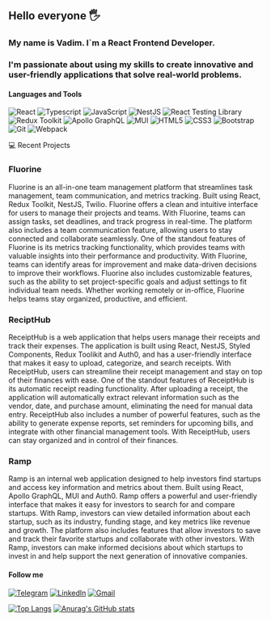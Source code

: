 ## Hello everyone 🖐

### My name is Vadim. I`m a React Frontend Developer. 
### I'm passionate about using my skills to create innovative and user-friendly applications that solve real-world problems.

#### Languages and Tools
![React](https://img.shields.io/badge/React-000000?style=for-the-badge&logo=React)
![Typescript](https://img.shields.io/badge/Typescript-000000?style=for-the-badge&logo=Typescript)
![JavaScript](https://img.shields.io/badge/Javascript-000000?style=for-the-badge&logo=JavaScript)
![NestJS](https://img.shields.io/badge/NestJS-000000?style=for-the-badge&logo=NestJS)
![React Testing Library](https://img.shields.io/badge/RTL-000000?style=for-the-badge&logo=Jest)
![Redux Toolkit](https://img.shields.io/badge/MUI-000000?style=for-the-badge&logo=Redux)
![Apollo GraphQL](https://img.shields.io/badge/ApolloGraphQL-000000?style=for-the-badge&logo=GraphQl)
![MUI](https://img.shields.io/badge/MUI-000000?style=for-the-badge&logo=MUI)
![HTML5](https://img.shields.io/badge/HTML5-000000?style=for-the-badge&logo=HTML5)
![CSS3](https://img.shields.io/badge/CSS3-000000?style=for-the-badge&logo=CSS3)
![Bootstrap](https://img.shields.io/badge/Bootstrap-000000?style=for-the-badge&logo=Bootstrap)
![Git](https://img.shields.io/badge/GIT-000000?style=for-the-badge&logo=GIT)
![Webpack](https://img.shields.io/badge/Webpack-000000?style=for-the-badge&logo=WEBPACK)

💻 Recent Projects
### Fluorine
Fluorine is an all-in-one team management platform that streamlines task management, team communication, and metrics tracking. Built using React, Redux Toolkit, NestJS, Twilio. Fluorine offers a clean and intuitive interface for users to manage their projects and teams. With Fluorine, teams can assign tasks, set deadlines, and track progress in real-time. The platform also includes a team communication feature, allowing users to stay connected and collaborate seamlessly. One of the standout features of Fluorine is its metrics tracking functionality, which provides teams with valuable insights into their performance and productivity. With Fluorine, teams can identify areas for improvement and make data-driven decisions to improve their workflows. Fluorine also includes customizable features, such as the ability to set project-specific goals and adjust settings to fit individual team needs. Whether working remotely or in-office, Fluorine helps teams stay organized, productive, and efficient.
### ReciptHub
ReceiptHub is a web application that helps users manage their receipts and track their expenses. The application is built using React, NestJS, Styled Components, Redux Toolikit and Auth0, and has a user-friendly interface that makes it easy to upload, categorize, and search receipts. With ReceiptHub, users can streamline their receipt management and stay on top of their finances with ease. One of the standout features of ReceiptHub is its automatic receipt reading functionality. After uploading a receipt, the application will automatically extract relevant information such as the vendor, date, and purchase amount, eliminating the need for manual data entry. ReceiptHub also includes a number of powerful features, such as the ability to generate expense reports, set reminders for upcoming bills, and integrate with other financial management tools. With ReceiptHub, users can stay organized and in control of their finances.
### Ramp
Ramp is an internal web application designed to help investors find startups and access key information and metrics about them. Built using React, Apollo GraphQL, MUI and Auth0. Ramp offers a powerful and user-friendly interface that makes it easy for investors to search for and compare startups. With Ramp, investors can view detailed information about each startup, such as its industry, funding stage, and key metrics like revenue and growth. The platform also includes features that allow investors to save and track their favorite startups and collaborate with other investors. With Ramp, investors can make informed decisions about which startups to invest in and help support the next generation of innovative companies.



#### Follow me
[![Telegram](https://img.shields.io/badge/-Telegram-090909?style=for-the-badge&logo=telegram&logoColor=27A0D9)](https://t.me/Va_dim_Diachenko)
[![LinkedIn](https://img.shields.io/badge/-LinkedIn-090909?style=for-the-badge&logo=linkedin&logoColor=007BB6)](https://www.linkedin.com/in/vadimdiachenko/)
[![Gmail](https://img.shields.io/badge/-Gmail-090909?style=for-the-badge&logo=gmail&logoColor=007BB6)](mailto:vadimka.dyachenko@gmail.com)

[![Top Langs](https://github-readme-stats.vercel.app/api/top-langs/?username=diachenkovadim)](https://github.com/anuraghazra/github-readme-stats)
[![Anurag's GitHub stats](https://github-readme-stats.vercel.app/api?username=diachenkovadim&show_icons=true&hide=stars)](https://github.com/anuraghazra/github-readme-stats)

